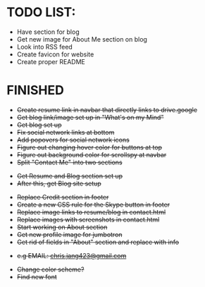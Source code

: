 # TODO LIST:
+ Have section for blog
+ Get new image for About Me section on blog
+ Look into RSS feed
+ Create favicon for website
+ Create proper README

# FINISHED
+ ~~Create resume link in navbar that directly links to drive.google~~
+ ~~Get blog link/image set up in "What's on my Mind"~~
+ ~~Get blog set up~~
+ ~~Fix social network links at bottom~~
+ ~~Add popovers for social network icons~~
+ ~~Figure out changing hover color for buttons at top~~
+ ~~Figure out background color for scrollspy at navbar~~
+ ~~Split "Contact Me" into two sections~~
 - ~~Get Resume and Blog section set up~~
 - ~~After this, get Blog site setup~~
+ ~~Replace Credit section in footer~~
+ ~~Create a new CSS rule for the Skype button in footer~~
+ ~~Replace image links to resume/blog in contact.html~~
+ ~~Replace images with screenshots in contact.html~~
+ ~~Start working on About section~~
+ ~~Get new profile image for jumbotron~~
+ ~~Get rid of fields in "About" section and replace with info~~
 - ~~e.g EMAIL: chris.jang423@gmail.com~~
+ ~~Change color scheme?~~
+ ~~Find new font~~
